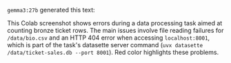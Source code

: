 `gemma3:27b` generated this text:

This Colab screenshot shows errors during a data processing task aimed at counting bronze ticket rows. The main issues involve file reading failures for `/data/bio.csv` and an HTTP 404 error when accessing `localhost:8001`, which is part of the task's datasette server command (`uvx datasette /data/ticket-sales.db --port 8001`). Red color highlights these problems.